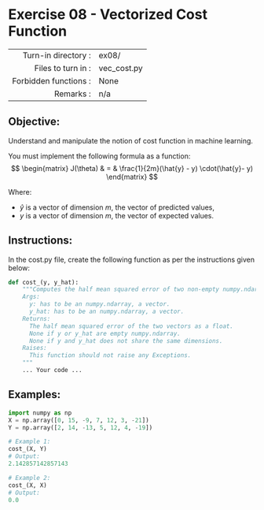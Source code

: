 # Exercise 08 - Vectorized Cost Function

|                         |                    |
| -----------------------:| ------------------ |
|   Turn-in directory :   |  ex08/             |
|   Files to turn in :    |  vec_cost.py       |
|   Forbidden functions : |  None              |
|   Remarks :             |  n/a               |

## Objective:
Understand and manipulate the notion of cost function in machine learning.

You must implement the following formula as a function:  
$$
\begin{matrix}
J(\theta) &  = & \frac{1}{2m}(\hat{y} - y) \cdot(\hat{y}- y)
\end{matrix}
$$

Where:
- $\hat{y}$ is a vector of dimension $m$, the vector of predicted values,
- $y$ is a vector of dimension $m$, the vector of expected values.

## Instructions:

In the cost.py file, create the following function as per the instructions given below:
```python
def cost_(y, y_hat):
    """Computes the half mean squared error of two non-empty numpy.ndarray, without any for loop. The two arrays must have the same dimensions.
    Args:
      y: has to be an numpy.ndarray, a vector.
      y_hat: has to be an numpy.ndarray, a vector.
    Returns:
      The half mean squared error of the two vectors as a float.
      None if y or y_hat are empty numpy.ndarray.
      None if y and y_hat does not share the same dimensions.
    Raises:
      This function should not raise any Exceptions.
    """
    ... Your code ...
```

## Examples:
```python
import numpy as np
X = np.array([0, 15, -9, 7, 12, 3, -21])
Y = np.array([2, 14, -13, 5, 12, 4, -19])

# Example 1:
cost_(X, Y)
# Output:
2.142857142857143

# Example 2:
cost_(X, X)
# Output:
0.0
```
